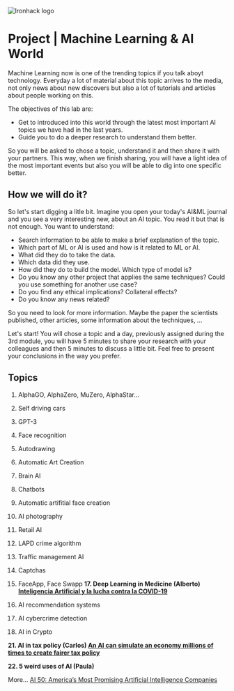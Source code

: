 ![Ironhack logo](https://i.imgur.com/1QgrNNw.png)

# Project | Machine Learning & AI World
Machine Learning now is one of the trending topics if you talk aboyt technology. Everyday a lot of material about this topic arrives to the media, not only news about new discovers but also a lot of tutorials and articles about people working on this.

The objectives of this lab are:
* Get to introduced into this world through the latest most important AI topics we have had in the last years.
* Guide you to do a deeper research to understand them better.

So you will be asked to chose a topic, understand it and then share it with your partners. This way, when we finish sharing, you will have a light idea of the most important events but also you will be able to dig into one specific better.

## How we will do it?

So let's start digging a litle bit. Imagine you open your today's AI&ML journal and you see a very interesting new, about an AI topic. You read it but that is not enough. You want to understand:
* Search information to be able to make a brief explanation of the topic.
* Which part of ML or AI is used and how is it related to ML or AI.
* What did they do to take the data.
* Which data did they use.
* How did they do to build the model. Which type of model is?
* Do you know any other project that applies the same techniques? Could you use something for another use case?
* Do you find any ethical implications? Collateral effects?
* Do you know any news related?

So you need to look for more information. Maybe the paper the scientists published, other articles, some information about the techniques, ...

Let's start! You will chose a topic and a day, previously assigned during the 3rd module, you will have 5 minutes to share your research with your colleagues and then 5 minutes to discuss a little bit. Feel free to present your conclusions in the way you prefer.

## Topics 
 1. AlphaGO, AlphaZero, MuZero, AlphaStar...
 2. Self driving cars
 3. GPT-3
 4. Face recognition
 5. Autodrawing
 6. Automatic Art Creation
 7. Brain AI
 8. Chatbots
 9. Automatic artifitial face creation
10. AI photography
11. Retail AI
13. LAPD crime algorithm
14. Traffic management AI
15. Captchas
16. FaceApp, Face Swapp
**17. Deep Learning in Medicine (Alberto) [Inteligencia Artificial y la lucha contra la COVID-19](https://iomed.es/2022/01/20/inteligencia-artificial-y-la-lucha-contra-la-covid-19/)**

18. AI recommendation systems
19. AI cybercrime detection
20. AI in Crypto

**21. AI in tax policy (Carlos) [An AI can simulate an economy millions of times to create fairer tax policy](https://www.technologyreview.com/2020/05/05/1001142/ai-reinforcement-learning-simulate-economy-fairer-tax-policy-income-inequality-recession-pandemic/)**

**22. 5 weird uses of AI (Paula)**

More... [AI 50: America’s Most Promising Artificial Intelligence Companies](https://www.forbes.com/sites/jilliandonfro/2019/09/17/ai-50-americas-most-promising-artificial-intelligence-companies/)


